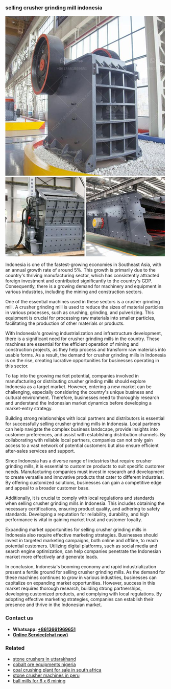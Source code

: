 <h3>selling crusher grinding mill indonesia</h3><img src='1704857047.jpg' alt=''><p>Indonesia is one of the fastest-growing economies in Southeast Asia, with an annual growth rate of around 5%. This growth is primarily due to the country's thriving manufacturing sector, which has consistently attracted foreign investment and contributed significantly to the country's GDP. Consequently, there is a growing demand for machinery and equipment in various industries, including the mining and construction sectors.</p><p>One of the essential machines used in these sectors is a crusher grinding mill. A crusher grinding mill is used to reduce the sizes of material particles in various processes, such as crushing, grinding, and pulverizing. This equipment is crucial for processing raw materials into smaller particles, facilitating the production of other materials or products.</p><p>With Indonesia's growing industrialization and infrastructure development, there is a significant need for crusher grinding mills in the country. These machines are essential for the efficient operation of mining and construction projects, as they help process and transform raw materials into usable forms. As a result, the demand for crusher grinding mills in Indonesia is on the rise, creating lucrative opportunities for businesses operating in this sector.</p><p>To tap into the growing market potential, companies involved in manufacturing or distributing crusher grinding mills should explore Indonesia as a target market. However, entering a new market can be challenging, especially considering the country's unique business and cultural environment. Therefore, businesses need to thoroughly research and understand the Indonesian market dynamics before developing a market-entry strategy.</p><p>Building strong relationships with local partners and distributors is essential for successfully selling crusher grinding mills in Indonesia. Local partners can help navigate the complex business landscape, provide insights into customer preferences, and assist with establishing distribution channels. By collaborating with reliable local partners, companies can not only gain access to a vast network of potential customers but also ensure efficient after-sales services and support.</p><p>Since Indonesia has a diverse range of industries that require crusher grinding mills, it is essential to customize products to suit specific customer needs. Manufacturing companies must invest in research and development to create versatile and innovative products that cater to different industries. By offering customized solutions, businesses can gain a competitive edge and appeal to a broader customer base.</p><p>Additionally, it is crucial to comply with local regulations and standards when selling crusher grinding mills in Indonesia. This includes obtaining the necessary certifications, ensuring product quality, and adhering to safety standards. Developing a reputation for reliability, durability, and high performance is vital in gaining market trust and customer loyalty.</p><p>Expanding market opportunities for selling crusher grinding mills in Indonesia also require effective marketing strategies. Businesses should invest in targeted marketing campaigns, both online and offline, to reach potential customers. Utilizing digital platforms, such as social media and search engine optimization, can help companies penetrate the Indonesian market more effectively and generate leads.</p><p>In conclusion, Indonesia's booming economy and rapid industrialization present a fertile ground for selling crusher grinding mills. As the demand for these machines continues to grow in various industries, businesses can capitalize on expanding market opportunities. However, success in this market requires thorough research, building strong partnerships, developing customized products, and complying with local regulations. By adopting effective marketing strategies, companies can establish their presence and thrive in the Indonesian market.</p><h3>Contact us</h3><ul><li><strong>Whatsapp:&nbsp;<a href="https://wa.me/8613661969651">+8613661969651</a></strong></li><li><a href="https://swt.shibang-china.com/?git&amp;zhl&amp;selling crusher grinding mill indonesia"><strong>Online Service(chat now)</strong></a></li></ul><h3>Related</h3><ul><li><a href='stone crushers in uttarakhand.md'>stone crushers in uttarakhand</a></li><li><a href='cobalt ore equipments nigeria.md'>cobalt ore equipments nigeria</a></li><li><a href='coal crushing plant for sale in south africa.md'>coal crushing plant for sale in south africa</a></li><li><a href='stone crusher machines in peru.md'>stone crusher machines in peru</a></li><li><a href='ball mills for 6 x 6 mining.md'>ball mills for 6 x 6 mining</a></li></ul>